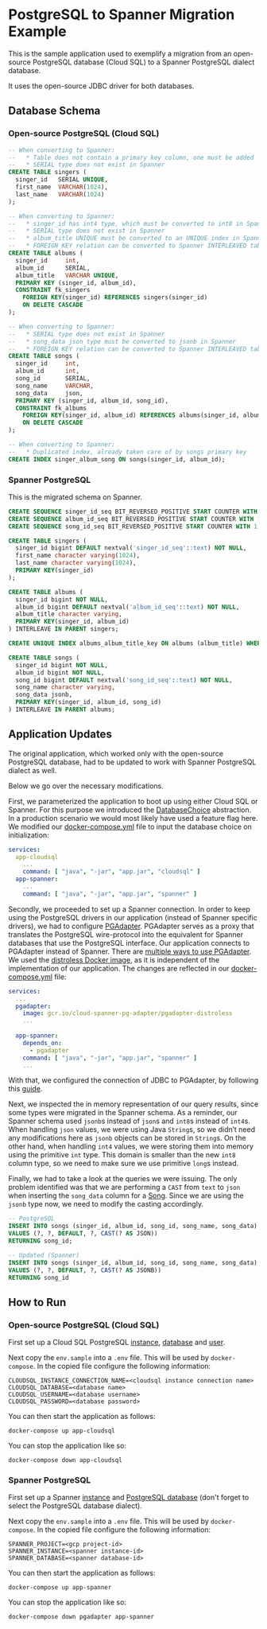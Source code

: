 # PostgreSQL to Spanner Migration Example

This is the sample application used to exemplify a migration from an open-source PostgreSQL database (Cloud SQL) to a Spanner PostgreSQL dialect database.

It uses the open-source JDBC driver for both databases.

## Database Schema

### Open-source PostgreSQL (Cloud SQL)

```sql
-- When converting to Spanner:
--   * Table does not contain a primary key column, one must be added
--   * SERIAL type does not exist in Spanner
CREATE TABLE singers (
  singer_id   SERIAL UNIQUE,
  first_name  VARCHAR(1024),
  last_name   VARCHAR(1024)
);

-- When converting to Spanner:
--   * singer_id has int4 type, which must be converted to int8 in Spanner
--   * SERIAL type does not exist in Spanner
--   * album_title UNIQUE must be converted to an UNIQUE index in Spanner
--   * FOREIGN KEY relation can be converted to Spanner INTERLEAVED table
CREATE TABLE albums (
  singer_id     int,
  album_id      SERIAL,
  album_title   VARCHAR UNIQUE,
  PRIMARY KEY (singer_id, album_id),
  CONSTRAINT fk_singers
    FOREIGN KEY(singer_id) REFERENCES singers(singer_id)
    ON DELETE CASCADE
);

-- When converting to Spanner:
--   * SERIAL type does not exist in Spanner
--   * song_data json type must be converted to jsonb in Spanner
--   * FOREIGN KEY relation can be converted to Spanner INTERLEAVED table
CREATE TABLE songs (
  singer_id     int,
  album_id      int,
  song_id       SERIAL,
  song_name     VARCHAR,
  song_data     json,
  PRIMARY KEY (singer_id, album_id, song_id),
  CONSTRAINT fk_albums
    FOREIGN KEY(singer_id, album_id) REFERENCES albums(singer_id, album_id)
    ON DELETE CASCADE
);

-- When converting to Spanner:
--   * Duplicated index, already taken care of by songs primary key
CREATE INDEX singer_album_song ON songs(singer_id, album_id);
```

### Spanner PostgreSQL

This is the migrated schema on Spanner.

```sql
CREATE SEQUENCE singer_id_seq BIT_REVERSED_POSITIVE START COUNTER WITH 1;
CREATE SEQUENCE album_id_seq BIT_REVERSED_POSITIVE START COUNTER WITH 1;
CREATE SEQUENCE song_id_seq BIT_REVERSED_POSITIVE START COUNTER WITH 1;

CREATE TABLE singers (
  singer_id bigint DEFAULT nextval('singer_id_seq'::text) NOT NULL,
  first_name character varying(1024),
  last_name character varying(1024),
  PRIMARY KEY(singer_id)
);

CREATE TABLE albums (
  singer_id bigint NOT NULL,
  album_id bigint DEFAULT nextval('album_id_seq'::text) NOT NULL,
  album_title character varying,
  PRIMARY KEY(singer_id, album_id)
) INTERLEAVE IN PARENT singers;

CREATE UNIQUE INDEX albums_album_title_key ON albums (album_title) WHERE (album_title IS NOT NULL);

CREATE TABLE songs (
  singer_id bigint NOT NULL,
  album_id bigint NOT NULL,
  song_id bigint DEFAULT nextval('song_id_seq'::text) NOT NULL,
  song_name character varying,
  song_data jsonb,
  PRIMARY KEY(singer_id, album_id, song_id)
) INTERLEAVE IN PARENT albums;
```

## Application Updates

The original application, which worked only with the open-source PostgreSQL database, had to be updated to work with Spanner PostgreSQL dialect as well.

Below we go over the necessary modifications.

First, we parameterized the application to boot up using either Cloud SQL or Spanner. For this purpose we introduced the [DatabaseChoice](src/main/java/com/google/DatabaseChoice.java) abstraction. In a production scenario we would most likely have used a feature flag here.
We modified our [docker-compose.yml](docker-compose.yml) file to input the database choice on initialization:

```yaml
services:
  app-cloudsql
    ...
    command: [ "java", "-jar", "app.jar", "cloudsql" ]
  app-spanner:
    ...
    command: [ "java", "-jar", "app.jar", "spanner" ]
```

Secondly, we proceeded to set up a Spanner connection. In order to keep using the PostgreSQL drivers in our application (instead of Spanner specific drivers), we had to configure [PGAdapter](https://github.com/GoogleCloudPlatform/pgadapter/tree/postgresql-dialect?tab=readme-ov-file#google-cloud-spanner-pgadapter). PGAdapter serves as a proxy that translates the PostgreSQL wire-protocol into the equivalent for Spanner databases that use the PostgreSQL interface. Our application connects to PGAdapter instead of Spanner. There are [multiple ways to use PGAdapter](https://cloud.google.com/spanner/docs/pgadapter#execution-env). We used the [distroless Docker image](https://github.com/GoogleCloudPlatform/pgadapter/tree/postgresql-dialect?tab=readme-ov-file#distroless-docker-image), as it is independent of the implementation of our application. The changes are reflected in our [docker-compose.yml](docker-compose.yml) file:

```yaml
services:
  ...
  pgadapter:
    image: gcr.io/cloud-spanner-pg-adapter/pgadapter-distroless
    ...
    
  app-spanner:
    depends_on:
      - pgadapter
    command: [ "java", "-jar", "app.jar", "spanner" ]
    ...
```

With that, we configured the connection of JDBC to PGAdapter, by following this [guide](https://github.com/GoogleCloudPlatform/pgadapter/blob/postgresql-dialect/docs/jdbc.md).

Next, we inspected the in memory representation of our query results, since some types were migrated in the Spanner schema. As a reminder, our Spanner schema used `jsonb`s instead of `json`s and `int8`s instead of `int4`s. When handling `json` values, we were using Java `String`s, so we didn’t need any modifications here as `jsonb` objects can be stored in `String`s. On the other hand, when handling `int4` values, we were storing them into memory using the primitive `int` type. This domain is smaller than the new `int8` column type, so we need to make sure we use primitive `long`s instead.

Finally, we had to take a look at the queries we were issuing. The only problem identified was that we are performing a `CAST` from `text` to `json` when inserting the `song_data` column for a [Song](src/main/java/com/google/models/Song.java). Since we are using the `jsonb` type now, we need to modify the casting accordingly.

```sql
-- PostgreSQL
INSERT INTO songs (singer_id, album_id, song_id, song_name, song_data)
VALUES (?, ?, DEFAULT, ?, CAST(? AS JSON))
RETURNING song_id;

-- Updated (Spanner)
INSERT INTO songs (singer_id, album_id, song_id, song_name, song_data)
VALUES (?, ?, DEFAULT, ?, CAST(? AS JSONB))
RETURNING song_id
```

## How to Run

### Open-source PostgreSQL (Cloud SQL)

First set up a Cloud SQL PostgreSQL [instance](https://cloud.google.com/sql/docs/postgres/create-instance), [database](https://cloud.google.com/sql/docs/postgres/create-manage-databases) and [user](https://cloud.google.com/sql/docs/postgres/create-manage-users).

Next copy the `env.sample` into a `.env` file. This will be used by `docker-compose`. In the copied file configure the following information:

```shell
CLOUDSQL_INSTANCE_CONNECTION_NAME=<cloudsql instance connection name>
CLOUDSQL_DATABASE=<database name>
CLOUDSQL_USERNAME=<database username>
CLOUDSQL_PASSWORD=<database password>
```

You can then start the application as follows:

```shell
docker-compose up app-cloudsql
```

You can stop the application like so:

```shell
docker-compose down app-cloudsql
```

### Spanner PostgreSQL

First set up a Spanner [instance](https://cloud.google.com/spanner/docs/create-query-database-console#create-instance) and [PostgreSQL database](https://cloud.google.com/spanner/docs/create-query-database-console#create-database) (don't forget to select the PostgreSQL database dialect).

Next copy the `env.sample` into a `.env` file. This will be used by `docker-compose`. In the copied file configure the following information:

```shell
SPANNER_PROJECT=<gcp project-id>
SPANNER_INSTANCE=<spanner instance-id>
SPANNER_DATABASE=<spanner database-id>
```

You can then start the application as follows:

```shell
docker-compose up app-spanner
```
You can stop the application like so:

```shell
docker-compose down pgadapter app-spanner
```
